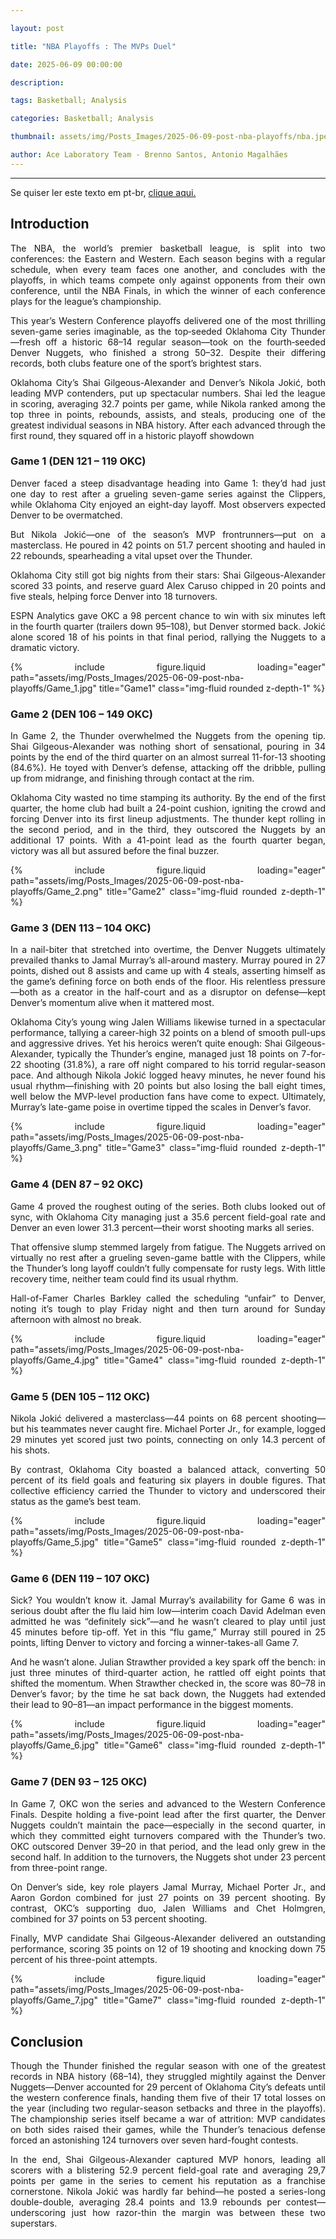 ```yaml
---

layout: post

title: "NBA Playoffs : The MVPs Duel"

date: 2025-06-09 00:00:00

description:

tags: Basketball; Analysis

categories: Basketball; Analysis

thumbnail: assets/img/Posts_Images/2025-06-09-post-nba-playoffs/nba.jpeg

author: Ace Laboratory Team - Brenno Santos, Antonio Magalhães
---
```


---

<style>body {text-align: justify}</style>


Se quiser ler este texto em pt-br, <a  href = "https://ac3lab.github.io/blog/2000/nba-playoffs_pt"> clique aqui.</a>

<h2> <b> Introduction </b></h2>
  
The NBA, the world’s premier basketball league, is split into two conferences: the Eastern and Western. Each season begins with a regular schedule, when every team faces one another, and concludes with the playoffs, in which teams compete only against opponents from their own conference, until the NBA Finals, in which the winner of each conference plays for the league’s championship.

This year’s Western Conference playoffs delivered one of the most thrilling seven-game series imaginable, as the top‐seeded Oklahoma City Thunder—fresh off a historic 68–14 regular season—took on the fourth‐seeded Denver Nuggets, who finished a strong 50–32. Despite their differing records, both clubs feature one of the sport’s brightest stars.

Oklahoma City’s Shai Gilgeous-Alexander and Denver’s Nikola Jokić, both leading MVP contenders, put up spectacular numbers. Shai led the league in scoring, averaging 32.7 points per game, while Nikola ranked among the top three in points, rebounds, assists, and steals, producing one of the greatest individual seasons in NBA history. After each advanced through the first round, they squared off in a historic playoff showdown

<h3> <b> Game 1 (DEN 121 – 119 OKC) </b> </h3>

Denver faced a steep disadvantage heading into Game 1: they’d had just one day to rest after a grueling seven-game series against the Clippers, while Oklahoma City enjoyed an eight-day layoff. Most observers expected Denver to be overmatched.

But Nikola Jokić—one of the season’s MVP frontrunners—put on a masterclass. He poured in 42 points on 51.7 percent shooting and hauled in 22 rebounds, spearheading a vital upset over the Thunder.

Oklahoma City still got big nights from their stars: Shai Gilgeous-Alexander scored 33 points, and reserve guard Alex Caruso chipped in 20 points and five steals, helping force Denver into 18 turnovers.

ESPN Analytics gave OKC a 98 percent chance to win with six minutes left in the fourth quarter (trailers down 95–108), but Denver stormed back. Jokić alone scored 18 of his points in that final period, rallying the Nuggets to a dramatic victory.

<div class="row">
    <div class="col-sm mt-3 mt-md-0">
        {% include figure.liquid loading="eager" path="assets/img/Posts_Images/2025-06-09-post-nba-playoffs/Game_1.jpg" title="Game1" class="img-fluid rounded z-depth-1" %}
    </div>
</div>

<h3> <b> Game 2 (DEN 106 – 149 OKC) </b> </h3>

In Game 2, the Thunder overwhelmed the Nuggets from the opening tip. Shai Gilgeous-Alexander was nothing short of sensational, pouring in 34 points by the end of the third quarter on an almost surreal 11-for-13 shooting (84.6%). He toyed with Denver’s defense, attacking off the dribble, pulling up from midrange, and finishing through contact at the rim.

Oklahoma City wasted no time stamping its authority. By the end of the first quarter, the home club had built a 24-point cushion, igniting the crowd and forcing Denver into its first lineup adjustments. The thunder kept rolling in the second period, and in the third, they outscored the Nuggets by an additional 17 points. With a 41-point lead as the fourth quarter began, victory was all but assured before the final buzzer.

<div class="row">
    <div class="col-sm mt-3 mt-md-0">
        {% include figure.liquid loading="eager" path="assets/img/Posts_Images/2025-06-09-post-nba-playoffs/Game_2.png" title="Game2" class="img-fluid rounded z-depth-1" %}
    </div>
</div>

<h3> <b> Game 3 (DEN 113 – 104 OKC) </b> </h3>

In a nail-biter that stretched into overtime, the Denver Nuggets ultimately prevailed thanks to Jamal Murray’s all-around mastery. Murray poured in 27 points, dished out 8 assists and came up with 4 steals, asserting himself as the game’s defining force on both ends of the floor. His relentless pressure—both as a creator in the half-court and as a disruptor on defense—kept Denver’s momentum alive when it mattered most.

Oklahoma City’s young wing Jalen Williams likewise turned in a spectacular performance, tallying a career-high 32 points on a blend of smooth pull-ups and aggressive drives. Yet his heroics weren’t quite enough: Shai Gilgeous-Alexander, typically the Thunder’s engine, managed just 18 points on 7-for-22 shooting (31.8%), a rare off night compared to his torrid regular-season pace. And although Nikola Jokić logged heavy minutes, he never found his usual rhythm—finishing with 20 points but also losing the ball eight times, well below the MVP-level production fans have come to expect. Ultimately, Murray’s late-game poise in overtime tipped the scales in Denver’s favor.

<div class="row">
    <div class="col-sm mt-3 mt-md-0">
        {% include figure.liquid loading="eager" path="assets/img/Posts_Images/2025-06-09-post-nba-playoffs/Game_3.png" title="Game3" class="img-fluid rounded z-depth-1" %}
    </div>
</div>

<h3> <b> Game 4 (DEN 87 – 92 OKC) </b> </h3>

Game 4 proved the roughest outing of the series. Both clubs looked out of sync, with Oklahoma City managing just a 35.6 percent field-goal rate and Denver an even lower 31.3 percent—their worst shooting marks all series.

That offensive slump stemmed largely from fatigue. The Nuggets arrived on virtually no rest after a grueling seven-game battle with the Clippers, while the Thunder’s long layoff couldn’t fully compensate for rusty legs. With little recovery time, neither team could find its usual rhythm.

Hall-of-Famer Charles Barkley called the scheduling “unfair” to Denver, noting it’s tough to play Friday night and then turn around for Sunday afternoon with almost no break.

<div class="row">
    <div class="col-sm mt-3 mt-md-0">
        {% include figure.liquid loading="eager" path="assets/img/Posts_Images/2025-06-09-post-nba-playoffs/Game_4.jpg" title="Game4" class="img-fluid rounded z-depth-1" %}
    </div>
</div>

<h3> <b> Game 5 (DEN 105 – 112 OKC) </b> </h3>

Nikola Jokić delivered a masterclass—44 points on 68 percent shooting—but his teammates never caught fire. Michael Porter Jr., for example, logged 29 minutes yet scored just two points, connecting on only 14.3 percent of his shots.

By contrast, Oklahoma City boasted a balanced attack, converting 50 percent of its field goals and featuring six players in double figures. That collective efficiency carried the Thunder to victory and underscored their status as the game’s best team.

<div class="row">
    <div class="col-sm mt-3 mt-md-0">
        {% include figure.liquid loading="eager" path="assets/img/Posts_Images/2025-06-09-post-nba-playoffs/Game_5.jpg" title="Game5" class="img-fluid rounded z-depth-1" %}
    </div>
</div>

<h3> <b> Game 6 (DEN 119 – 107 OKC) </b> </h3>

Sick? You wouldn’t know it. Jamal Murray’s availability for Game 6 was in serious doubt after the flu laid him low—interim coach David Adelman even admitted he was “definitely sick”—and he wasn’t cleared to play until just 45 minutes before tip-off. Yet in this “flu game,” Murray still poured in 25 points, lifting Denver to victory and forcing a winner-takes-all Game 7.

And he wasn’t alone. Julian Strawther provided a key spark off the bench: in just three minutes of third-quarter action, he rattled off eight points that shifted the momentum. When Strawther checked in, the score was 80–78 in Denver’s favor; by the time he sat back down, the Nuggets had extended their lead to 90–81—an impact performance in the biggest moments.

<div class="row">
    <div class="col-sm mt-3 mt-md-0">
        {% include figure.liquid loading="eager" path="assets/img/Posts_Images/2025-06-09-post-nba-playoffs/Game_6.jpg" title="Game6" class="img-fluid rounded z-depth-1" %}
    </div>
</div>

<h3> <b> Game 7 (DEN 93 – 125 OKC) </b> </h3>

In Game 7, OKC won the series and advanced to the Western Conference Finals. Despite holding a five-point lead after the first quarter, the Denver Nuggets couldn’t maintain the pace—especially in the second quarter, in which they committed eight turnovers compared with the Thunder’s two. OKC outscored Denver 39–20 in that period, and the lead only grew in the second half. In addition to the turnovers, the Nuggets shot under 23 percent from three-point range.

On Denver’s side, key role players Jamal Murray, Michael Porter Jr., and Aaron Gordon combined for just 27 points on 39 percent shooting. By contrast, OKC’s supporting duo, Jalen Williams and Chet Holmgren, combined for 37 points on 53 percent shooting.

Finally, MVP candidate Shai Gilgeous-Alexander delivered an outstanding performance, scoring 35 points on 12 of 19 shooting and knocking down 75 percent of his three-point attempts.


<div class="row">
    <div class="col-sm mt-3 mt-md-0">
        {% include figure.liquid loading="eager" path="assets/img/Posts_Images/2025-06-09-post-nba-playoffs/Game_7.jpg" title="Game7" class="img-fluid rounded z-depth-1" %}
    </div>
</div>

<h2> <b> Conclusion </b> </h2>

Though the Thunder finished the regular season with one of the greatest records in NBA history (68–14), they struggled mightily against the Denver Nuggets—Denver accounted for 29 percent of Oklahoma City’s defeats until the western conference finals, handing them five of their 17 total losses on the year (including two regular-season setbacks and three in the playoffs). The championship series itself became a war of attrition: MVP candidates on both sides raised their games, while the Thunder’s tenacious defense forced an astonishing 124 turnovers over seven hard-fought contests.

In the end, Shai Gilgeous-Alexander captured MVP honors, leading all scorers with a blistering 52.9 percent field-goal rate and averaging 29,7 points per game in the series to cement his reputation as a franchise cornerstone. Nikola Jokić was hardly far behind—he posted a series-long double-double, averaging 28.4 points and 13.9 rebounds per contest—underscoring just how razor-thin the margin was between these two superstars.

